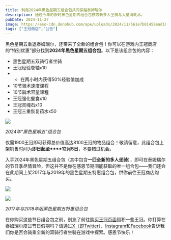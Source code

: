 ```yaml
---
title: 利用2024年黑色星期五组合包共同穿越泰姆瑞尔
description: 通过今年的限时黑色星期五组合包获取新多人坐骑与大量消耗品。
pubDate: 2024-11-27
image: https://eso-cdn.denohub.com/ape/uploads/2024/11/561e7b01458ead1844308844daf75674.jpg
tags: ["王冠商店","公告"]
---
```


黑色星期五重返泰姆瑞尔，还带来了全新的组合包！你可以在游戏内王冠商店的“特别优惠”部分找到**2024年黑色星期五组合包**。以下是该组合包的内容：

- 黑色星期五双骑行者坐骑
- 王冠经验卷轴x10
-
  - 在两小时内获得50%经验值加成
- 10节骑术速度课程
- 10节骑术容量课程
- 王冠强化餐食x10
- 王冠灵魂石x10
- 王冠三重恢复药水x50

![](https://eso-cdn.denohub.com/ape/uploads/2024/11/c54eca489630fb93626d26d8dabfcc98.jpg)

<p class="text-gray-500 text-sm text-center"><i>2024年“黑色星期五”组合包</i></p>

仅需1900王冠即可获得总价值高达8100王冠的物品组合！敬请留意，此组合包上架销售时间为**即日起至****12月5日**，不要错过机会。

入手2024年黑色星期五组合包（其中包含**一匹全新的多人坐骑**），即可在泰姆瑞尔的节日季尽情冒险，但这并不是你在感恩节期间能获取的唯一组合包——我们还会在此期间上架2017年与2019年的黑色星期五特惠组合包，供你前往王冠商店购买。

![](https://eso-cdn.denohub.com/ape/uploads/2024/11/10b3266ac20eb360f920a29187cdc328.jpg)

![](https://eso-cdn.denohub.com/ape/uploads/2024/11/2863e4909022d0b85e940a954756c256.jpg)

<p class="text-gray-500 text-sm text-center"><i>2017年与2018年版黑色星期五特惠组合包</i></p>

在你购买这些节日组合包之前，别忘了前往[购买王冠页面](https://www.elderscrollsonline.com/cn/crowns)囤积一些王冠。你打算在泰姆瑞尔度过节日假期吗？请通过[X（即Twitter）](https://twitter.com/TESOnline)、[Instagram](https://www.instagram.com/elderscrollsonline/)和[Facebook](https://www.facebook.com/elderscrollsonline)告诉我们你是否会骑乘全新的双骑行者坐骑在游戏中探索。感恩节快乐！
